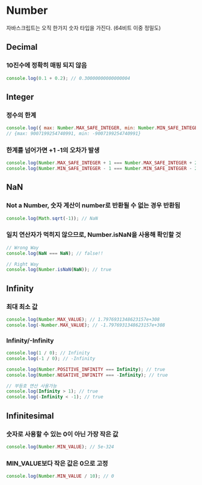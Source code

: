 # Number

자바스크립트는 오직 한가지 숫자 타입을 가진다. (64비트 이중 정밀도)

## Decimal

### 10진수에 정확히 매핑 되지 않음

```js
console.log(0.1 + 0.2); // 0.30000000000000004
```

## Integer

### 정수의 한계

```js
console.log({ max: Number.MAX_SAFE_INTEGER, min: Number.MIN_SAFE_INTEGER });
// {max: 9007199254740991, min: -9007199254740991}
```

### 한계를 넘어가면 +1 -1의 오차가 발생

```js
console.log(Number.MAX_SAFE_INTEGER + 1 === Number.MAX_SAFE_INTEGER + 2); // true!
console.log(Number.MIN_SAFE_INTEGER - 1 === Number.MIN_SAFE_INTEGER - 2); // true!
```

## NaN

### Not a Number, 숫자 계산이 number로 반환될 수 없는 경우 반환됨

```js
console.log(Math.sqrt(-1)); // NaN
```

### 일치 연산자가 먹히지 않으므로, Number.isNaN을 사용해 확인할 것

```js
// Wrong Way
console.log(NaN === NaN); // false!!

// Right Way
console.log(Number.isNaN(NaN)); // true
```

## Infinity

### 최대 최소 값

```js
console.log(Number.MAX_VALUE); // 1.7976931348623157e+308
console.log(-Number.MAX_VALUE); // -1.7976931348623157e+308
```

### Infinity/-Infinity

```js
console.log(1 / 0); // Infinity
console.log(-1 / 0); // -Infinity

console.log(Number.POSITIVE_INFINITY === Infinity); // true
console.log(Number.NEGATIVE_INFINITY === -Infinity); // true

// 부등호 연산 사용가능
console.log(Infinity > 1); // true
console.log(-Infinity < -1); // true
```

## Infinitesimal

### 숫자로 사용할 수 있는 0이 아닌 가장 작은 값

```js
console.log(Number.MIN_VALUE); // 5e-324
```

### MIN_VALUE보다 작은 값은 0으로 고정

```js
console.log(Number.MIN_VALUE / 10); // 0
```
